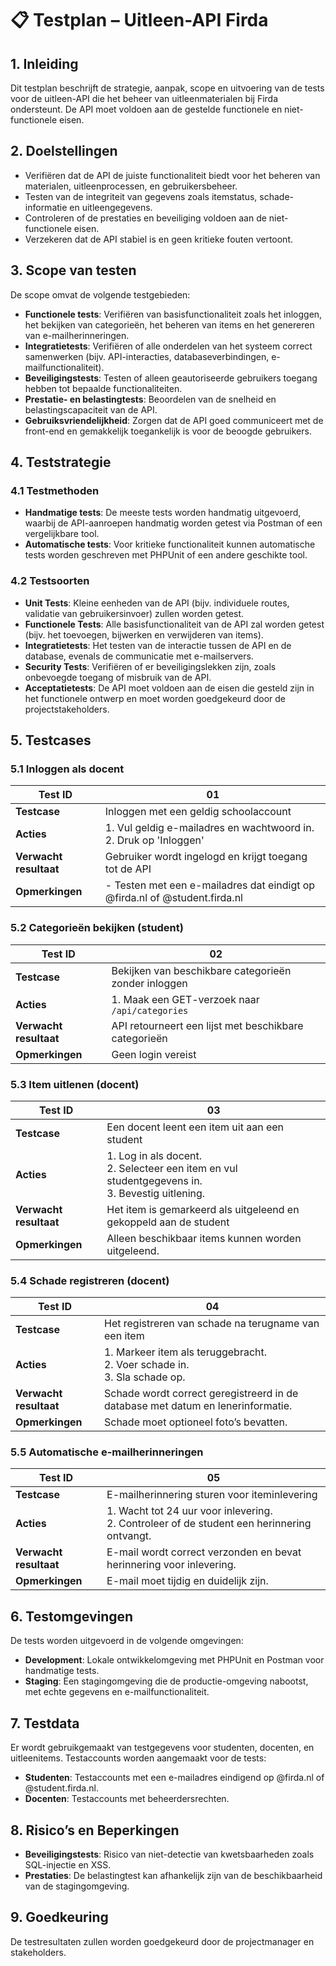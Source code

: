 
# 📋 **Testplan – Uitleen-API Firda**

## 1. Inleiding

Dit testplan beschrijft de strategie, aanpak, scope en uitvoering van de tests voor de uitleen-API die het beheer van uitleenmaterialen bij Firda ondersteunt. De API moet voldoen aan de gestelde functionele en niet-functionele eisen.

## 2. Doelstellingen

* Verifiëren dat de API de juiste functionaliteit biedt voor het beheren van materialen, uitleenprocessen, en gebruikersbeheer.
* Testen van de integriteit van gegevens zoals itemstatus, schade-informatie en uitleengegevens.
* Controleren of de prestaties en beveiliging voldoen aan de niet-functionele eisen.
* Verzekeren dat de API stabiel is en geen kritieke fouten vertoont.

## 3. Scope van testen

De scope omvat de volgende testgebieden:

* **Functionele tests**: Verifiëren van basisfunctionaliteit zoals het inloggen, het bekijken van categorieën, het beheren van items en het genereren van e-mailherinneringen.
* **Integratietests**: Verifiëren of alle onderdelen van het systeem correct samenwerken (bijv. API-interacties, databaseverbindingen, e-mailfunctionaliteit).
* **Beveiligingstests**: Testen of alleen geautoriseerde gebruikers toegang hebben tot bepaalde functionaliteiten.
* **Prestatie- en belastingtests**: Beoordelen van de snelheid en belastingscapaciteit van de API.
* **Gebruiksvriendelijkheid**: Zorgen dat de API goed communiceert met de front-end en gemakkelijk toegankelijk is voor de beoogde gebruikers.

## 4. Teststrategie

### 4.1 **Testmethoden**

* **Handmatige tests**: De meeste tests worden handmatig uitgevoerd, waarbij de API-aanroepen handmatig worden getest via Postman of een vergelijkbare tool.
* **Automatische tests**: Voor kritieke functionaliteit kunnen automatische tests worden geschreven met PHPUnit of een andere geschikte tool.

### 4.2 **Testsoorten**

* **Unit Tests**: Kleine eenheden van de API (bijv. individuele routes, validatie van gebruikersinvoer) zullen worden getest.
* **Functionele Tests**: Alle basisfunctionaliteit van de API zal worden getest (bijv. het toevoegen, bijwerken en verwijderen van items).
* **Integratietests**: Het testen van de interactie tussen de API en de database, evenals de communicatie met e-mailservers.
* **Security Tests**: Verifiëren of er beveiligingslekken zijn, zoals onbevoegde toegang of misbruik van de API.
* **Acceptatietests**: De API moet voldoen aan de eisen die gesteld zijn in het functionele ontwerp en moet worden goedgekeurd door de projectstakeholders.

## 5. Testcases

### 5.1 **Inloggen als docent**

| Test ID                | 01                                                                         |
| ---------------------- | -------------------------------------------------------------------------- |
| **Testcase**           | Inloggen met een geldig schoolaccount                                      |
| **Acties**             | 1. Vul geldig e-mailadres en wachtwoord in.<br>2. Druk op 'Inloggen'       |
| **Verwacht resultaat** | Gebruiker wordt ingelogd en krijgt toegang tot de API                      |
| **Opmerkingen**        | - Testen met een e-mailadres dat eindigt op @firda.nl of @student.firda.nl |

### 5.2 **Categorieën bekijken (student)**

| Test ID                | 02                                                    |
| ---------------------- | ----------------------------------------------------- |
| **Testcase**           | Bekijken van beschikbare categorieën zonder inloggen  |
| **Acties**             | 1. Maak een GET-verzoek naar `/api/categories`        |
| **Verwacht resultaat** | API retourneert een lijst met beschikbare categorieën |
| **Opmerkingen**        | Geen login vereist                                    |

### 5.3 **Item uitlenen (docent)**

| Test ID                | 03                                                                                                  |
| ---------------------- | --------------------------------------------------------------------------------------------------- |
| **Testcase**           | Een docent leent een item uit aan een student                                                       |
| **Acties**             | 1. Log in als docent.<br>2. Selecteer een item en vul studentgegevens in.<br>3. Bevestig uitlening. |
| **Verwacht resultaat** | Het item is gemarkeerd als uitgeleend en gekoppeld aan de student                                   |
| **Opmerkingen**        | Alleen beschikbaar items kunnen worden uitgeleend.                                                  |

### 5.4 **Schade registreren (docent)**

| Test ID                | 04                                                                              |
| ---------------------- | ------------------------------------------------------------------------------- |
| **Testcase**           | Het registreren van schade na terugname van een item                            |
| **Acties**             | 1. Markeer item als teruggebracht.<br>2. Voer schade in.<br>3. Sla schade op.   |
| **Verwacht resultaat** | Schade wordt correct geregistreerd in de database met datum en lenerinformatie. |
| **Opmerkingen**        | Schade moet optioneel foto’s bevatten.                                          |

### 5.5 **Automatische e-mailherinneringen**

| Test ID                | 05                                                                                            |
| ---------------------- | --------------------------------------------------------------------------------------------- |
| **Testcase**           | E-mailherinnering sturen voor iteminlevering                                                  |
| **Acties**             | 1. Wacht tot 24 uur voor inlevering.<br>2. Controleer of de student een herinnering ontvangt. |
| **Verwacht resultaat** | E-mail wordt correct verzonden en bevat herinnering voor inlevering.                          |
| **Opmerkingen**        | E-mail moet tijdig en duidelijk zijn.                                                         |

## 6. Testomgevingen

De tests worden uitgevoerd in de volgende omgevingen:

* **Development**: Lokale ontwikkelomgeving met PHPUnit en Postman voor handmatige tests.
* **Staging**: Een stagingomgeving die de productie-omgeving nabootst, met echte gegevens en e-mailfunctionaliteit.

## 7. Testdata

Er wordt gebruikgemaakt van testgegevens voor studenten, docenten, en uitleenitems. Testaccounts worden aangemaakt voor de tests:

* **Studenten**: Testaccounts met een e-mailadres eindigend op @firda.nl of @student.firda.nl.
* **Docenten**: Testaccounts met beheerdersrechten.

## 8. Risico’s en Beperkingen

* **Beveiligingstests**: Risico van niet-detectie van kwetsbaarheden zoals SQL-injectie en XSS.
* **Prestaties**: De belastingtest kan afhankelijk zijn van de beschikbaarheid van de stagingomgeving.

## 9. Goedkeuring

De testresultaten zullen worden goedgekeurd door de projectmanager en stakeholders.
